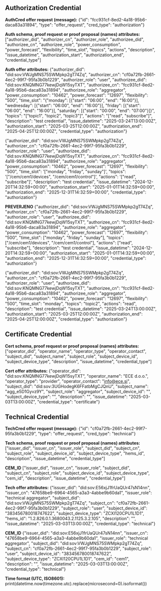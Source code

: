 ## Authorization Credential

**AuthCred offer request (message):** {"id": "fcc931cf-8ed2-4a18-95b6-daca83a31894", "type": "offer_request", "cred_type": "authorization"}

**Auth schema, proof request or proof proposal (names) attributes:** 
["authorizer_did", "authorizer_cn", "authorizer_role", "authorizee_did", "authorizee_cn", "authorizee_role", "power_consumption", "power_forecast", "flexibility", "time_slot", "topics", "actions", "description", "issue_datetime", "authorization_start", "authorization_end", "credential_type"]

**Auth offer attributes:** 
{"authorizer_did": "did:sov:VWJgMNS75SWMpkp2gT74Zq", "authorizer_cn": "cf0a72fb-2661-4ec2-99f7-95fa3b0b1229", "authorizer_role": "user", "authorizee_did": "did:sov:KNQMNG77kewjDqW15syTXT", "authorizee_cn": "fcc931cf-8ed2-4a18-95b6-daca83a31894", "authorizee_role": "aggregator", "power_consumption": "10462", "power_forecast": "12697", "flexibility": "500", "time_slot": "{"monday": [{"start": "06:00", "end": "16:00"}], "wednesday": [{"start": "06:00", "end": "16:00"}], "friday": [{"start": "06:00", "end": "16:00"}], "saturday": [{"start": "00:00", "end": "07:00"}]}", "topics": "["topic1", "topic2", "topic3"]", "actions": "["read", "subscribe"]", "description": "test credential", "issue_datetime": "2025-03-24T13:00:00Z", "authorization_start": "2025-03-25T12:00:00Z", "authorization_end": "2025-04-25T12:00:00Z", "credential_type": "authorization"}

{"authorizer_did": "did:sov:VWJgMNS75SWMpkp2gT74Zq", "authorizer_cn": "cf0a72fb-2661-4ec2-99f7-95fa3b0b1229", "authorizer_role": "user", "authorizee_did": "did:sov:KNQMNG77kewjDqW15syTXT", "authorizee_cn": "fcc931cf-8ed2-4a18-95b6-daca83a31894", "authorizee_role": "aggregator", "power_consumption": "10462", "power_forecast": "12697", "flexibility": "500", "time_slot": '[\"monday\", \"friday\", \"sunday\"]', "topics": '[\"/cem/cem1/devices\", \"/cem/cem1/control\"]', "actions": '[\"read\", \"subscribe\"]', "description": "test credential", "issue_datetime": "2024-12-20T14:32:59+00:00", "authorization_start": "2025-01-01T14:32:59+00:00", "authorization_end": "2025-12-31T14:32:59+00:00", "credential_type": "authorization"}

**PREVERJENO**
{"authorizer_did": "did:sov:VWJgMNS75SWMpkp2gT74Zq", "authorizer_cn": "cf0a72fb-2661-4ec2-99f7-95fa3b0b1229", "authorizer_role": "user", "authorizee_did": "did:sov:KNQMNG77kewjDqW15syTXT", "authorizee_cn": "fcc931cf-8ed2-4a18-95b6-daca83a31894", "authorizee_role": "aggregator", "power_consumption": "10462", "power_forecast": "12697", "flexibility": "500", "time_slot": ["monday", "friday", "sunday"], "topics": ["/cem/cem1/devices", "/cem/cem1/control"], "actions": ["read", "subscribe"], "description": "test credential", "issue_datetime": "2024-12-20T14:32:59+00:00", "authorization_start": "2025-01-01T14:32:59+00:00", "authorization_end": "2025-12-31T14:32:59+00:00", "credential_type": "authorization"}

{"authorizer_did": "did:sov:VWJgMNS75SWMpkp2gT74Zq", "authorizer_cn": "cf0a72fb-2661-4ec2-99f7-95fa3b0b1229", "authorizer_role": "user", "authorizee_did": "did:sov:KNQMNG77kewjDqW15syTXT", "authorizee_cn": "fcc931cf-8ed2-4a18-95b6-daca83a31894", "authorizee_role": "aggregator", "power_consumption": "10462", "power_forecast": "12697", "flexibility": "500", "time_slot": "monday", "topics": "topic2", "actions": "read", "description": "test credential", "issue_datetime": "2025-03-24T13:00:00Z", "authorization_start": "2025-03-25T12:00:00Z", "authorization_end": "2025-04-25T12:00:00Z", "credential_type": "authorization"}

## Certificate Credential

**Cert schema, proof request or proof proposal (names) attributes:** ["operator_did", "operator_name", "operator_type", "operator_contact", "subject_did", "subject_name", "subject_role", "subject_device_id", "subject_device_type", "description", "issue_datetime", "credential_type"]

**Cert offer attributes:** {"operator_did": "did:sov:KNQMNG77kewjDqW15syTXT", "operator_name": "ECE d.o.o.", "operator_type": "provider", "operator_contact": "info@ece.si", "subject_did": "did:sov:3UGHodegK6FFatbMgCJQnU", "subject_name": "agg_e5D1Gyvz9Y", "subject_role": "aggregator", "subject_device_id": "", "subject_device_type": "", "description": "", "issue_datetime": "2025-03-03T13:00:00Z", "credential_type": "certificate"}

## Technical Credential

**TechCred offer request (message):** {"id": "cf0a72fb-2661-4ec2-99f7-95fa3b0b1229", "type": "offer_request", "cred_type": "technical"}

**Tech schema, proof request or proof proposal (names) attributes:** 
["issuer_did", "issuer_cn", "issuer_role", "subject_did", "subject_cn", "subject_role", "subject_device_id", "subject_device_type", "hems_id", "description", "issue_datetime", "credential_type"]

**CEM_ID**
["issuer_did", "issuer_cn", "issuer_role", "subject_did", "subject_cn", "subject_role", "subject_device_id", "subject_device_type", "cem_id", "description", "issue_datetime", "credential_type"]

**Tech offer attributes:** {"issuer_did": "did:sov:E56xjJ1frUaQUr47sN14nn", "issuer_cn": "47658be9-6964-4565-a3a3-4abbe9b60da1", "issuer_role": "technical aggregator", "subject_did": "did:sov:VWJgMNS75SWMpkp2gT74Zq", "subject_cn": "cf0a72fb-2661-4ec2-99f7-95fa3b0b1229", "subject_role": "user", "subject_device_id": "383456780018747622", "subject_device_type": "ZCXI120CPU1L1D1", "hems_id": "1.2.826.0.1.3680043.2.1125.3.2.105", "description": "", "issue_datetime": "2025-03-03T13:00:00Z", "credential_type": "technical"}

**CEM_ID**
{"issuer_did": "did:sov:E56xjJ1frUaQUr47sN14nn", "issuer_cn": "47658be9-6964-4565-a3a3-4abbe9b60da1", "issuer_role": "technical aggregator", "subject_did": "did:sov:VWJgMNS75SWMpkp2gT74Zq", "subject_cn": "cf0a72fb-2661-4ec2-99f7-95fa3b0b1229", "subject_role": "user", "subject_device_id": "383456780018747622", "subject_device_type": "ZCXI120CPU1L1D1", "cem_id": "cem1", "description": "", "issue_datetime": "2025-03-03T13:00:00Z", "credential_type": "technical"}

**Time format (UTC, ISO8601):**
print(datetime.now(timezone.utc).replace(microsecond=0).isoformat())